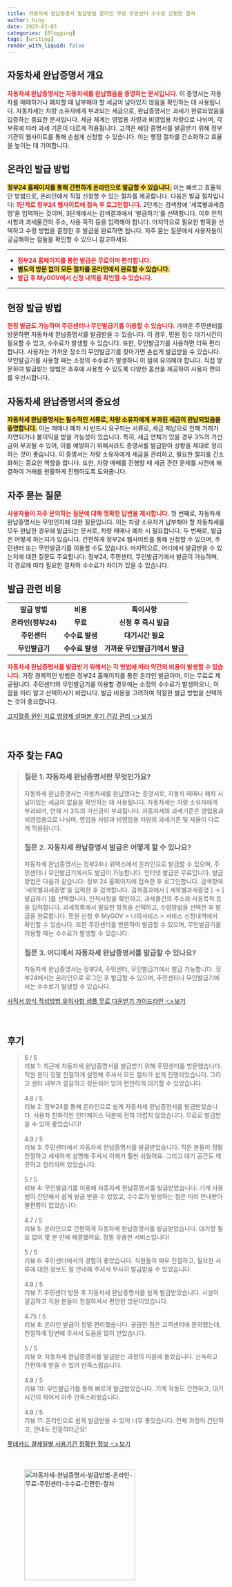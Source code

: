 ```yaml
---
title: 자동차세 완납증명서 발급방법 온라인 무료 주민센터 수수료 간편한 절차
author: bing
date: 2025-02-03
categories: [Blogging]
tags: [writing]
render_with_liquid: false
---
```



<h2 id='자동차세_완납증명서_개요'>자동차세 완납증명서 개요</h2>

<p><b><span style="color: #ee2323;">자동차세 완납증명서는 자동차세를 완납했음을 증명하는 문서입니다.</span></b> 이 증명서는 자동차를 매매하거나 폐차할 때 납부해야 할 세금이 남아있지 않음을 확인하는 데 사용됩니다. 자동차세는 차량 소유자에게 부과되는 세금으로, 완납증명서는 과세가 완료되었음을 입증하는 중요한 문서입니다. 세금 체계는 영업용 차량과 비영업용 차량으로 나뉘며, 각 부류에 따라 과세 기준이 다르게 적용됩니다. 고객은 해당 증명서를 발급받기 위해 정부기관의 웹사이트를 통해 손쉽게 신청할 수 있습니다. 이는 행정 절차를 간소화하고 효율을 높이는 데 기여합니다.</p>

<h2 id='온라인_발급_방법'>온라인 발급 방법</h2>

<p><b><span style="background-color: #ffe066;">정부24 홈페이지를 통해 간편하게 온라인으로 발급할 수 있습니다.</span></b> 이는 빠르고 효율적인 방법으로, 온라인에서 직접 신청할 수 있는 절차를 제공합니다. 다음은 발급 절차입니다: <b><span style="color: #ee2323;">1단계로 정부24 웹사이트에 접속 후 로그인합니다.</span></b> 2단계는 검색창에 '세목별과세증명'을 입력하는 것이며, 3단계에서는 검색결과에서 '발급하기'를 선택합니다. 이후 인적사항과 과세물건의 주소, 사용 목적 등을 입력해야 합니다. 마지막으로 필요한 항목을 선택하고 수령 방법을 결정한 후 발급을 완료하면 됩니다. 자주 묻는 질문에서 사용자들이 궁금해하는 점들을 확인할 수 있으니 참고하세요.</p>

<hr />

<ul>
    <li><b><span style="color: #ee2323;">정부24 홈페이지를 통한 발급은 무료이며 편리합니다.</span></b></li>
    <li><b><span style="background-color: #ffe066;">별도의 방문 없이 모든 절차를 온라인에서 완료할 수 있습니다.</span></b></li>
    <li><b><span style="color: #ee2323;">발급 후 MyGOV에서 신청 내역을 확인할 수 있습니다.</span></b></li>
</ul>

<hr />

<h2 id='현장_발급_방법'>현장 발급 방법</h2>

<p><b><span style="color: #ee2323;">현장 발급도 가능하며 주민센터나 무인발급기를 이용할 수 있습니다.</span></b> 가까운 주민센터를 방문하면 자동차세 완납증명서를 발급받을 수 있습니다. 이 경우, 민원 접수 대기시간이 필요할 수 있고, 수수료가 발생할 수 있습니다. 또한, 무인발급기를 사용하면 더욱 편리합니다. 사용자는 가까운 장소의 무인발급기를 찾아가면 손쉽게 발급받을 수 있습니다. 무인발급기를 사용할 때는 소정의 수수료가 발생하니 이 점에 유의해야 합니다. 직접 방문하여 발급받는 방법은 추후에 사용할 수 있도록 다양한 옵션을 제공하여 사용자 편의를 우선시합니다.</p>

<h2 id='자동차세_완납증명서의_중요성'>자동차세 완납증명서의 중요성</h2>

<p><b><span style="background-color: #ffe066;">자동차세 완납증명서는 필수적인 서류로, 차량 소유자에게 부과된 세금이 완납되었음을 증명합니다.</span></b> 이는 매매나 폐차 시 반드시 요구되는 서류로, 세금 체납으로 인해 거래가 지연되거나 불이익을 받을 가능성이 있습니다. 특히, 세금 연체가 있을 경우 3%의 가산금이 부과될 수 있어, 이를 예방하기 위해서라도 증명서를 발급받아 상황을 제대로 정리하는 것이 좋습니다. 이 증명서는 차량 소유자에게 세금을 관리하고, 필요한 절차를 간소화하는 중요한 역할을 합니다. 또한, 차량 매매를 진행할 때 세금 관련 문제를 사전에 해결하여 거래를 원활하게 진행하도록 도와줍니다.</p>

<h2 id='자주_묻는_질문'>자주 묻는 질문</h2>

<p><b><span style="color: #ee2323;">사용자들이 자주 문의하는 질문에 대해 명확한 답변을 제시합니다.</span></b> 첫 번째로, 자동차세 완납증명서는 무엇인지에 대한 질문입니다. 이는 차량 소유자가 납부해야 할 자동차세를 모두 완납한 경우에 발급되는 문서로, 차량 매매나 폐차 시 필요합니다. 두 번째로, 발급은 어떻게 하는지가 있습니다. 간편하게 정부24 웹사이트를 통해 신청할 수 있으며, 주민센터 또는 무인발급기를 이용할 수도 있습니다. 마지막으로, 어디에서 발급받을 수 있는지에 대한 질문도 주요합니다. 정부24, 주민센터, 무인발급기에서 발급이 가능하며, 각 경로에 따라 필요한 절차와 수수료가 차이가 있을 수 있습니다.</p>

<h2 id='발급-관련-비용'>발급 관련 비용</h2>

<table>
    <tr>
        <td style="text-align: center; height: 17px;"><b>발급 방법</b></td>
        <td style="text-align: center; height: 17px;"><b>비용</b></td>
        <td style="text-align: center; height: 17px;"><b>특이사항</b></td>
    </tr>
    <tr>
        <td style="text-align: center; height: 17px;"><b>온라인(정부24)</b></td>
        <td style="text-align: center; height: 17px;"><b>무료</b></td>
        <td style="text-align: center; height: 17px;"><b>신청 후 즉시 발급</b></td>
    </tr>
    <tr>
        <td style="text-align: center; height: 17px;"><b>주민센터</b></td>
        <td style="text-align: center; height: 17px;"><b>수수료 발생</b></td>
        <td style="text-align: center; height: 17px;"><b>대기시간 필요</b></td>
    </tr>
    <tr>
        <td style="text-align: center; height: 17px;"><b>무인발급기</b></td>
        <td style="text-align: center; height: 17px;"><b>수수료 발생</b></td>
        <td style="text-align: center; height: 17px;"><b>가까운 무인발급기에서 발급</b></td>
    </tr>
</table>

<p><b><span style="color: #ee2323;">자동차세 완납증명서를 발급받기 위해서는 각 방법에 따라 약간의 비용이 발생할 수 있습니다.</span></b> 가장 경제적인 방법은 정부24 홈페이지를 통한 온라인 발급이며, 이는 무료로 제공됩니다. 주민센터와 무인발급기를 이용할 경우에는 소정의 수수료가 발생하오니, 이 점을 미리 알고 선택하시기 바랍니다. 발급 비용을 고려하여 적절한 발급 방법을 선택하는 것이 중요합니다.</p>


<p><a class="click-button" title="고지혈증 원인 치료 영양제 살펴본 후기 건강 관리" href="https://afficreate.github.io/posts/%EA%B3%A0%EC%A7%80%ED%98%88%EC%A6%9D-%EC%9B%90%EC%9D%B8-%EC%B9%98%EB%A3%8C-%EC%98%81%EC%96%91%EC%A0%9C-%EC%82%B4%ED%8E%B4%EB%B3%B8-%ED%9B%84%EA%B8%B0-%EA%B1%B4%EA%B0%95-%EA%B4%80%EB%A6%AC/" rel="dofollow">고지혈증 원인 치료 영양제 살펴본 후기 건강 관리 👈 보기</a></p><br>
<h2 id='자주_찾는_FAQ'>자주 찾는 FAQ</h2>
<div itemscope="" itemtype="https://schema.org/FAQPage"> 
<blockquote> 
<div itemscope="" itemprop="mainEntity" itemtype="https://schema.org/Question"> 
<h3 itemprop="name">질문 1. 자동차세 완납증명서란 무엇인가요?</h3> 
<div itemscope="" itemprop="acceptedAnswer" itemtype="https://schema.org/Answer"> 
<span itemprop="text"> 
<p>자동차세 완납증명서는 자동차세를 완납했다는 증명서로, 자동차 매매나 폐차 시 남아있는 세금이 없음을 확인하는 데 사용됩니다. 자동차세는 차량 소유자에게 부과되며, 연체 시 3%의 가산금이 부과됩니다. 자동차세의 과세기준은 영업용과 비영업용으로 나뉘며, 영업용 차량과 비영업용 차량의 과세기준 및 세율이 다르게 적용됩니다.</p> 
</span> 
</div> 
</div> 

<div itemscope="" itemprop="mainEntity" itemtype="https://schema.org/Question"> 
<h3 itemprop="name">질문 2. 자동차세 완납증명서 발급은 어떻게 할 수 있나요?</h3> 
<div itemscope="" itemprop="acceptedAnswer" itemtype="https://schema.org/Answer"> 
<span itemprop="text"> 
<p>자동차세 완납증명서는 정부24나 위택스에서 온라인으로 발급할 수 있으며, 주민센터나 무인발급기에서도 발급이 가능합니다. 인터넷 발급은 무료입니다. 발급 방법은 다음과 같습니다: 정부 24 홈페이지에 접속한 후 로그인합니다. 검색창에 '세목별과세증명'을 입력한 후 검색합니다. 검색결과에서 [ 세목별과세증명 ] → [ 발급하기 ]를 선택합니다. 인적사항을 확인하고, 과세물건의 주소와 사용목적 등을 입력합니다. 과세목록에서 필요한 항목을 선택하고, 수령방법을 선택한 후 발급을 완료합니다. 민원 신청 후 MyGOV > 나의서비스 > 서비스 신청내역에서 확인할 수 있습니다. 또한 주민센터를 방문하여 발급할 수 있으며, 무인발급기를 이용할 때는 수수료가 발생할 수 있습니다.</p> 
</span> 
</div> 
</div> 

<div itemscope="" itemprop="mainEntity" itemtype="https://schema.org/Question"> 
<h3 itemprop="name">질문 3. 어디에서 자동차세 완납증명서를 발급할 수 있나요?</h3> 
<div itemscope="" itemprop="acceptedAnswer" itemtype="https://schema.org/Answer"> 
<span itemprop="text"> 
<p>자동차세 완납증명서는 정부24, 주민센터, 무인발급기에서 발급 가능합니다. 정부24에서는 온라인으로 로그인 후 발급할 수 있으며, 주민센터나 무인발급기에서는 수수료가 발생할 수 있습니다.</p> 
</span> 
</div> 
</div> 
</blockquote> 
</div>
<p><a class="click-button" title="사직서 양식 작성방법 유의사항 샘플 무료 다운받기 가이드라인" href="https://afficreate.github.io/posts/%EC%82%AC%EC%A7%81%EC%84%9C-%EC%96%91%EC%8B%9D-%EC%9E%91%EC%84%B1%EB%B0%A9%EB%B2%95-%EC%9C%A0%EC%9D%98%EC%82%AC%ED%95%AD-%EC%83%98%ED%94%8C-%EB%AC%B4%EB%A3%8C-%EB%8B%A4%EC%9A%B4%EB%B0%9B%EA%B8%B0-%EA%B0%80%EC%9D%B4%EB%93%9C%EB%9D%BC%EC%9D%B8/" rel="dofollow">사직서 양식 작성방법 유의사항 샘플 무료 다운받기 가이드라인 👈 보기</a></p><br>
<h2 id='후기'>후기</h2>
<div itemscope itemtype="https://schema.org/Product">
  <blockquote>
  <div itemprop="review" itemscope itemtype="https://schema.org/Review">
      <div itemprop="reviewRating" itemscope itemtype="https://schema.org/Rating"> <span itemprop="ratingValue">5</span> / <span itemprop="bestRating">5</span> </div>
      <span itemprop="reviewBody">리뷰 1: 최근에 자동차세 완납증명서를 발급받기 위해 주민센터를 방문했습니다. 직원 분이 정말 친절하게 설명해 주셔서 모든 절차가 쉽게 진행되었습니다. 그리고 센터 내부가 깔끔하고 정돈되어 있어 편안하게 대기할 수 있었습니다.</span>
  </div>
  <br>
  <div itemprop="review" itemscope itemtype="https://schema.org/Review">
      <div itemprop="reviewRating" itemscope itemtype="https://schema.org/Rating"> <span itemprop="ratingValue">4.8</span> / <span itemprop="bestRating">5</span> </div>
      <span itemprop="reviewBody">리뷰 2: 정부24를 통해 온라인으로 쉽게 자동차세 완납증명서를 발급받았습니다. 사용자 친화적인 인터페이스 덕분에 전혀 어렵지 않았습니다. 무료로 발급받을 수 있어 좋았습니다!</span>
  </div>
  <br>
  <div itemprop="review" itemscope itemtype="https://schema.org/Review">
      <div itemprop="reviewRating" itemscope itemtype="https://schema.org/Rating"> <span itemprop="ratingValue">4.9</span> / <span itemprop="bestRating">5</span> </div>
      <span itemprop="reviewBody">리뷰 3: 주민센터에서 자동차세 완납증명서를 발급받았습니다. 직원 분들이 정말 친절하고 세세하게 설명해 주셔서 이해가 훨씬 쉬웠어요. 그리고 대기 공간도 깨끗하고 정리되어 있었습니다.</span>
  </div>
  <br>
  <div itemprop="review" itemscope itemtype="https://schema.org/Review">
      <div itemprop="reviewRating" itemscope itemtype="https://schema.org/Rating"> <span itemprop="ratingValue">5</span> / <span itemprop="bestRating">5</span> </div>
      <span itemprop="reviewBody">리뷰 4: 무인발급기를 이용해 자동차세 완납증명서를 발급받았습니다. 기계 사용법이 간단해서 쉽게 발급 받을 수 있었고, 수수료가 발생하는 점은 미리 안내받아 불편함이 없었습니다.</span>
  </div>
  <br>
  <div itemprop="review" itemscope itemtype="https://schema.org/Review">
      <div itemprop="reviewRating" itemscope itemtype="https://schema.org/Rating"> <span itemprop="ratingValue">4.7</span> / <span itemprop="bestRating">5</span> </div>
      <span itemprop="reviewBody">리뷰 5: 온라인으로 간편하게 자동차세 완납증명서를 발급받았습니다. 대기할 필요 없이 몇 분 만에 해결했어요. 정말 유용한 서비스입니다!</span>
  </div>
  <br>
  <div itemprop="review" itemscope itemtype="https://schema.org/Review">
      <div itemprop="reviewRating" itemscope itemtype="https://schema.org/Rating"> <span itemprop="ratingValue">5</span> / <span itemprop="bestRating">5</span> </div>
      <span itemprop="reviewBody">리뷰 6: 주민센터에서의 경험이 좋았습니다. 직원들이 매우 친절하고, 필요한 서류에 대한 정보도 잘 안내해 주셔서 무사히 발급받을 수 있었습니다.</span>
  </div>
  <br>
  <div itemprop="review" itemscope itemtype="https://schema.org/Review">
      <div itemprop="reviewRating" itemscope itemtype="https://schema.org/Rating"> <span itemprop="ratingValue">4.9</span> / <span itemprop="bestRating">5</span> </div>
      <span itemprop="reviewBody">리뷰 7: 주민센터 방문 후 자동차세 완납증명서를 쉽게 발급받았습니다. 시설이 깔끔하고 직원 분들이 친절하셔서 편안한 방문이었습니다.</span>
  </div>
  <br>
  <div itemprop="review" itemscope itemtype="https://schema.org/Review">
      <div itemprop="reviewRating" itemscope itemtype="https://schema.org/Rating"> <span itemprop="ratingValue">4.75</span> / <span itemprop="bestRating">5</span> </div>
      <span itemprop="reviewBody">리뷰 8: 온라인 발급이 정말 편리했습니다. 궁금한 점은 고객센터에 문의했는데, 친절하게 답변해 주셔서 도움을 많이 받았습니다.</span>
  </div>
  <br>
  <div itemprop="review" itemscope itemtype="https://schema.org/Review">
      <div itemprop="reviewRating" itemscope itemtype="https://schema.org/Rating"> <span itemprop="ratingValue">5</span> / <span itemprop="bestRating">5</span> </div>
      <span itemprop="reviewBody">리뷰 9: 자동차세 완납증명서를 발급받는 과정이 마음에 들었습니다. 신속하고 간편하게 받을 수 있어 만족스럽습니다.</span>
  </div>
  <br>
  <div itemprop="review" itemscope itemtype="https://schema.org/Review">
      <div itemprop="reviewRating" itemscope itemtype="https://schema.org/Rating"> <span itemprop="ratingValue">4.9</span> / <span itemprop="bestRating">5</span> </div>
      <span itemprop="reviewBody">리뷰 10: 무인발급기를 통해 빠르게 발급받았습니다. 기계 작동도 간편하고, 대기시간이 적어서 아주 만족스러웠습니다.</span>
  </div>
  <br>
  <div itemprop="review" itemscope itemtype="https://schema.org/Review">
      <div itemprop="reviewRating" itemscope itemtype="https://schema.org/Rating"> <span itemprop="ratingValue">4.9</span> / <span itemprop="bestRating">5</span> </div>
      <span itemprop="reviewBody">리뷰 11: 온라인으로 쉽게 발급받을 수 있어 너무 좋았습니다. 전체 과정이 간단하고, 안내도 친절하더군요!</span>
  </div>
  </blockquote>
</div>
<p><a class="click-button" title="롯데카드 결제일별 사용기간 정확한 정보" href="https://afficreate.github.io/posts/%EB%A1%AF%EB%8D%B0%EC%B9%B4%EB%93%9C-%EA%B2%B0%EC%A0%9C%EC%9D%BC%EB%B3%84-%EC%82%AC%EC%9A%A9%EA%B8%B0%EA%B0%84-%EC%A0%95%ED%99%95%ED%95%9C-%EC%A0%95%EB%B3%B4/" rel="dofollow">롯데카드 결제일별 사용기간 정확한 정보 👈 보기</a></p><br>
<figure class="image"><img src="https://afficreate.github.io/assets/img/thumbnail/자동차세-완납증명서-발급방법-온라인-무료-주민센터-수수료-간편한-절차.webp" alt="자동차세-완납증명서-발급방법-온라인-무료-주민센터-수수료-간편한-절차" width="256" height="256"></figure>